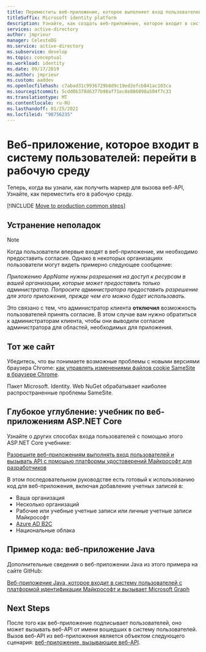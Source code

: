 ```yaml
---
title: Переместить веб-приложение, которое выполняет вход пользователей в рабочую среду | Службы
titleSuffix: Microsoft identity platform
description: Узнайте, как создать веб-приложение, которое входит в систему пользователей (переходит в рабочую среду).
services: active-directory
author: jmprieur
manager: CelesteDG
ms.service: active-directory
ms.subservice: develop
ms.topic: conceptual
ms.workload: identity
ms.date: 09/17/2019
ms.author: jmprieur
ms.custom: aaddev
ms.openlocfilehash: c7abad31c9936729b8d9c19ed2efcb841ac103ca
ms.sourcegitcommit: 5cdd0b378d6377b98af71ec8e886098a504f7c33
ms.translationtype: MT
ms.contentlocale: ru-RU
ms.lasthandoff: 01/25/2021
ms.locfileid: "98756235"
---
```

# <a name="web-app-that-signs-in-users-move-to-production"></a>Веб-приложение, которое входит в систему пользователей: перейти в рабочую среду

Теперь, когда вы узнали, как получить маркер для вызова веб-API, Узнайте, как переместить его в рабочую среду.

[!INCLUDE [Move to production common steps](../../../includes/active-directory-develop-scenarios-production.md)]

## <a name="troubleshooting"></a>Устранение неполадок

> [!NOTE]
> Когда пользователи впервые входят в веб-приложение, им необходимо предоставить согласие. Однако в некоторых организациях пользователи могут видеть примерно следующее сообщение:
>
> *Приложению AppName нужны разрешения на доступ к ресурсам в вашей организации, которые может предоставить только администратор. Попросите администратора предоставить разрешение для этого приложения, прежде чем его можно будет использовать.*
>
> Это связано с тем, что администратор клиента **отключил** возможность пользователей принять согласие. В этом случае вам нужно обратиться к администраторам клиента, чтобы они выводили согласие администратора для областей, необходимых для приложения.

## <a name="same-site"></a>Тот же сайт

Убедитесь, что вы понимаете возможные проблемы с новыми версиями браузера Chrome: [как управлять изменениями файлов cookie SameSite в браузере Chrome](howto-handle-samesite-cookie-changes-chrome-browser.md).

Пакет Microsoft. Identity. Web NuGet обрабатывает наиболее распространенные проблемы SameSite.

## <a name="deep-dive-aspnet-core-web-app-tutorial"></a>Глубокое углубление: учебник по веб-приложениям ASP.NET Core

Узнайте о других способах входа пользователей с помощью этого ASP.NET Core учебнике: 

[Разрешите веб-приложениям выполнять вход пользователей и вызывать API с помощью платформы удостоверений Майкрософт для разработчиков](https://github.com/Azure-Samples/ms-identity-aspnetcore-webapp-tutorial)

В этом последовательном руководстве есть готовый к использованию код для веб-приложения, включая добавление учетных записей в:

- Ваша организация
- Несколько организаций
- Рабочие или учебные учетные записи или личные учетные записи Майкрософт
- [Azure AD B2C](../../active-directory-b2c/overview.md)
- Национальные облака

## <a name="sample-code-java-web-app"></a>Пример кода: веб-приложение Java

Дополнительные сведения о веб-приложении Java из этого примера на сайте GitHub: 

[Веб-приложение Java, которое входит в систему пользователей с платформой идентификации Майкрософт и вызывает Microsoft Graph](https://github.com/Azure-Samples/ms-identity-java-webapp)

## <a name="next-steps"></a>Next Steps

После того как веб-приложение подписывает пользователей, оно может вызывать веб-API от имени вошедших в систему пользователей. Вызов веб-API из веб-приложения является объектом следующего сценария: [веб-приложение, вызывающее веб-API](scenario-web-app-call-api-overview.md).